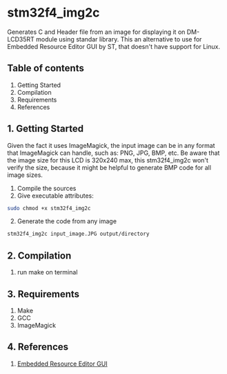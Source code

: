# stm32f4_img2c
Generates C and Header file from an image for displaying it on DM-LCD35RT module using standar library. This an alternative to use for Embedded Resource Editor GUI by ST, that doesn't have support for Linux.
## Table of contents
1. Getting Started
2. Compilation
3. Requirements
4. References

## 1. Getting Started
Given the fact it uses ImageMagick, the input image can be in any format that ImageMagick can handle, such as: PNG, JPG, BMP, etc. Be aware that the image size for this LCD is 320x240 max, this stm32f4_img2c won't verify the size, because it might be helpful to generate BMP code for all image sizes.
1. Compile the sources
3. Give executable attributes:
```bash
sudo chmod +x stm32f4_img2c
```
2. Generate the code from any image
```bash
stm32f4_img2c input_image.JPG output/directory
```

## 2. Compilation
1. run make on terminal

## 3. Requirements
1. Make
2. GCC
3. ImageMagick

## 4. References
1. [Embedded Resource Editor GUI](https://www.element14.com/community/thread/26813/l/stm32f4-loading-image?displayFullThread=true)
